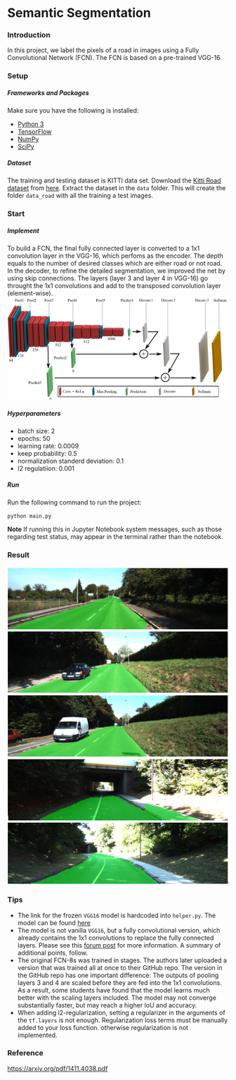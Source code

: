 # Semantic Segmentation
### Introduction
In this project, we label the pixels of a road in images using a Fully Convolutional Network (FCN). The FCN is based on a pre-trained VGG-16. 

### Setup
##### Frameworks and Packages
Make sure you have the following is installed:
 - [Python 3](https://www.python.org/)
 - [TensorFlow](https://www.tensorflow.org/)
 - [NumPy](http://www.numpy.org/)
 - [SciPy](https://www.scipy.org/)
##### Dataset
The training and testing dataset is KITTI data set. Download the [Kitti Road dataset](http://www.cvlibs.net/datasets/kitti/eval_road.php) from [here](http://www.cvlibs.net/download.php?file=data_road.zip).  Extract the dataset in the `data` folder.  This will create the folder `data_road` with all the training a test images.


### Start
##### Implement
To build a FCN, the final fully connected layer is converted to a 1x1 convolution layer in the VGG-16, which perfoms as the encoder. The depth equals to the number of desired classes which are either road or not road. In the decoder, to refine the detailed segmentation, we improved the net by using skip connections. The layers (layer 3 and layer 4 in VGG-16) go throught the 1x1 convolutions and add to the transposed convolution layer (element-wise). 
<img src="./structure1.PNG">
##### Hyperparameters
- batch size: 2
- epochs: 50
- learning rate: 0.0009
- keep probability: 0.5
- normalization standerd deviation: 0.1
- l2 regulatiion: 0.001

##### Run
Run the following command to run the project:
```
python main.py
```
**Note** If running this in Jupyter Notebook system messages, such as those regarding test status, may appear in the terminal rather than the notebook.

### Result
<img src="./results.PNG">
 
 ### Tips
- The link for the frozen `VGG16` model is hardcoded into `helper.py`.  The model can be found [here](https://s3-us-west-1.amazonaws.com/udacity-selfdrivingcar/vgg.zip)
- The model is not vanilla `VGG16`, but a fully convolutional version, which already contains the 1x1 convolutions to replace the fully connected layers. Please see this [forum post](https://discussions.udacity.com/t/here-is-some-advice-and-clarifications-about-the-semantic-segmentation-project/403100/8?u=subodh.malgonde) for more information.  A summary of additional points, follow. 
- The original FCN-8s was trained in stages. The authors later uploaded a version that was trained all at once to their GitHub repo.  The version in the GitHub repo has one important difference: The outputs of pooling layers 3 and 4 are scaled before they are fed into the 1x1 convolutions.  As a result, some students have found that the model learns much better with the scaling layers included. The model may not converge substantially faster, but may reach a higher IoU and accuracy. 
- When adding l2-regularization, setting a regularizer in the arguments of the `tf.layers` is not enough. Regularization loss terms must be manually added to your loss function. otherwise regularization is not implemented.
 
### Reference
https://arxiv.org/pdf/1411.4038.pdf

